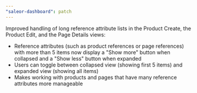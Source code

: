 ```yaml
---
"saleor-dashboard": patch
---
```


Improved handling of long reference attribute lists in the Product Create, the Product Edit, and the Page Details views:
- Reference attributes (such as product references or page references) with more than 5 items now display a "Show more" button when collapsed and a "Show less" button when expanded
- Users can toggle between collapsed view (showing first 5 items) and expanded view (showing all items)
- Makes working with products and pages that have many reference attributes more manageable
